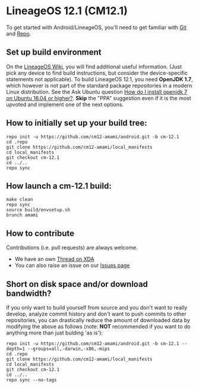 # LineageOS 12.1 (CM12.1)
To get started with Android/LineageOS, you'll need to get familiar with [Git](https://services.github.com/on-demand/downloads/github-git-cheat-sheet/) and [Repo](http://source.android.com/source/using-repo.html).


## Set up build environment
On the [LineageOS Wiki](https://wiki.lineageos.org), you will find additional useful information. (Just pick any device to find build instructions, but consider the device-specific statements not applicable). To build LineageOS 12.1, you need **OpenJDK 1.7**, which however is not part of the standard package repositories in a modern Linux distribution. See the Ask Ubuntu question [How do I install openjdk 7 on Ubuntu 16.04 or higher?](https://askubuntu.com/questions/761127/how-do-i-install-openjdk-7-on-ubuntu-16-04-or-higher). **Skip** the "PPA" suggestion even if it is the most upvoted and implement one of the next options.


## How to initially set up your build tree:
```Shell session
repo init -u https://github.com/cm12-amami/android.git -b cm-12.1 
cd .repo
git clone https://github.com/cm12-amami/local_manifests 
cd local_manifests 
git checkout cm-12.1 
cd ../.. 
repo sync
```

## How launch a cm-12.1 build:
```Shell session
make clean  
repo sync  
source build/envsetup.sh  
brunch amami  
```

## How to contribute
Contributions (i.e. pull requests) are always welcome.
- We have an own [Thread on XDA](https://forum.xda-developers.com/sony-xperia-z1-compact/orig-development/lineageos-12-1-z1c-current-sec-patches-t3614936)
- You can also raise an issue on our [Issues page](https://github.com/cm12-amami/discussion/issues)


## Short on disk space and/or download bandwidth?
If you only want to build yourself from source and you don't want to really develop, analyze commit history and don't want to push commits to other repositories, you can drastically reduce the amount of downloaded data by modifying the above as follows (note: **NOT** recommended if you want to do anything more than just bulding 'as is'):
```Shell session
repo init -u https://github.com/cm12-amami/android.git -b cm-12.1 --depth=1 --groups=all,-darwin,-x86,-mips
cd .repo
git clone https://github.com/cm12-amami/local_manifests 
cd local_manifests 
git checkout cm-12.1 
cd ../.. 
repo sync --no-tags
```
